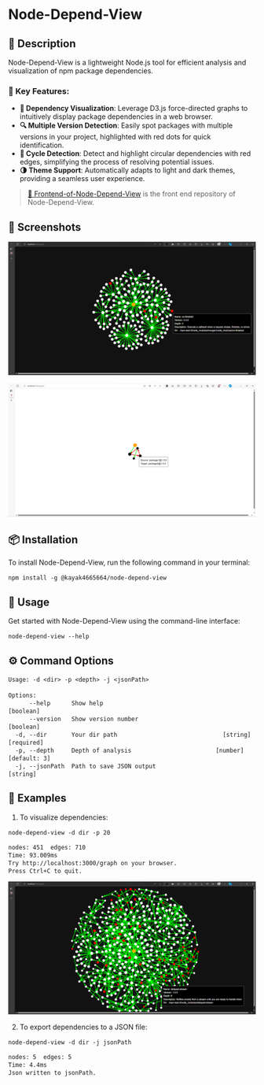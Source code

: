 # Node-Depend-View

## 📝 Description

Node-Depend-View is a lightweight Node.js tool for efficient analysis and visualization of npm package dependencies.

### 🌟 Key Features:

- **🎨 Dependency Visualization**: Leverage D3.js force-directed graphs to intuitively display package dependencies in a web browser.
- **🔍 Multiple Version Detection**: Easily spot packages with multiple versions in your project, highlighted with red dots for quick identification.
- **🔄 Cycle Detection**: Detect and highlight circular dependencies with red edges, simplifying the process of resolving potential issues.
- **🌗 Theme Support**: Automatically adapts to light and dark themes, providing a seamless user experience.

> [🔗 Frontend-of-Node-Depend-View](https://github.com/kayak4665664/Frontend-of-Node-Depend-View) is the front end repository of Node-Depend-View.

## 📸 Screenshots

![Dependency Visualization](https://github.com/kayak4665664/Node-Depend-View/blob/main/images/1.png)

![Example of Circular Dependencies](https://github.com/kayak4665664/Node-Depend-View/blob/main/images/2.png)


## 📦 Installation

To install Node-Depend-View, run the following command in your terminal:

```
npm install -g @kayak4665664/node-depend-view
```

## 🚀 Usage
Get started with Node-Depend-View using the command-line interface:

```
node-depend-view --help
```

## ⚙️ Command Options
```
Usage: -d <dir> -p <depth> -j <jsonPath>

Options:
      --help      Show help                                            [boolean]
      --version   Show version number                                  [boolean]
  -d, --dir       Your dir path                              [string] [required]
  -p, --depth     Depth of analysis                        [number] [default: 3]
  -j, --jsonPath  Path to save JSON output                              [string]
```

## 🌈 Examples

1. To visualize dependencies:

```
node-depend-view -d dir -p 20
```

```
nodes: 451  edges: 710
Time: 93.009ms
Try http://localhost:3000/graph on your browser.
Press Ctrl+C to quit.
```

![Graph Visualization in Browser](https://github.com/kayak4665664/Node-Depend-View/blob/main/images/3.png)

2. To export dependencies to a JSON file:

```
node-depend-view -d dir -j jsonPath
```

```
nodes: 5  edges: 5
Time: 4.4ms
Json written to jsonPath.
```